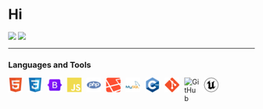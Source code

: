 # Hi 
 
<a href="https://www.linkedin.com/in/krzysztof-%C5%82%C4%85giewczyk-87a926236/" target="_blank"><img src="https://img.shields.io/badge/-LinkedIn-%230077B5?style=for-the-badge&logo=linkedin&logoColor=white" target="_blank"></a> 
<a href = "mailto:christopher.lagiewczyk@gmail.com"><img src="https://img.shields.io/badge/-Gmail-%23333?style=for-the-badge&logo=gmail&logoColor=white" target="_blank"></a>

---

### Languages and Tools

 <img align="left" alt="HTML" width="30px" style="padding-right:10px;" src="https://raw.githubusercontent.com/devicons/devicon/master/icons/html5/html5-original.svg">
 <img align="left" alt="CSS" width="30px" style="padding-right:10px;" src="https://raw.githubusercontent.com/devicons/devicon/master/icons/css3/css3-original.svg">
 <img align="left" alt="Bootstrap" width="30px" style="padding-right:10px;" src="https://github.com/devicons/devicon/blob/master/icons/bootstrap/bootstrap-original.svg">
 <img align="left" alt="JavaScript" width="30px" style="padding-right:10px;" src="https://raw.githubusercontent.com/devicons/devicon/master/icons/javascript/javascript-plain.svg">
 <img align="left" alt="PHP" width="30px" style="padding-right:10px;" src="https://github.com/devicons/devicon/blob/master/icons/php/php-plain.svg">
 <img align="left" alt="LARAVEL" width="30px" style="padding-right:10px;" src="https://github.com/devicons/devicon/blob/master/icons/laravel/laravel-plain.svg">
 <img align="left" alt="SQL" width="30px" style="padding-right:10px;" src="https://github.com/devicons/devicon/blob/master/icons/mysql/mysql-original-wordmark.svg">
 <img align="left" alt="C++" width="30px" style="padding-right:10px;" src="https://github.com/devicons/devicon/blob/master/icons/cplusplus/cplusplus-original.svg" />
 <img align="left" alt="Git" width="30px" style="padding-right:10px;" src="https://github.com/devicons/devicon/blob/master/icons/git/git-original.svg" />
 <img align="left" alt="GitHub" width="30px" style="padding-right:10px;" src="https://cdn.jsdelivr.net/gh/devicons/devicon/icons/github/github-original.svg" />
 <img align="center" alt="UnrealEngine" width="30px" style="padding-right:10px;" src="https://github.com/devicons/devicon/blob/master/icons/unrealengine/unrealengine-original.svg">
<br /> <br />
